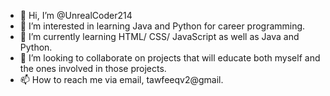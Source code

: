 - 👋 Hi, I’m @UnrealCoder214
- 👀 I’m interested in learning Java and Python for career programming.
- 🌱 I’m currently learning HTML/ CSS/ JavaScript as well as Java and Python.
- 💞️ I’m looking to collaborate on projects that will educate both myself and the ones involved in those projects.
- 📫 How to reach me via email, tawfeeqv2@gmail.

<!---
UnrealCoder214/UnrealCoder214 is a ✨ special ✨ repository because its `README.md` (this file) appears on your GitHub profile.
You can click the Preview link to take a look at your changes.
--->
